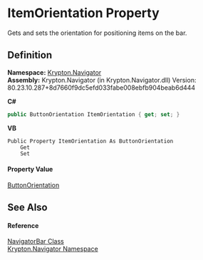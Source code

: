 # ItemOrientation Property


Gets and sets the orientation for positioning items on the bar.



## Definition
**Namespace:** <a href="a21ac074-d119-3dc6-bd1c-d3a12c0128bc.md">Krypton.Navigator</a>  
**Assembly:** Krypton.Navigator (in Krypton.Navigator.dll) Version: 80.23.10.287+8d7660f9dc5efd033fabe008ebfb904beab6d444

**C#**
``` C#
public ButtonOrientation ItemOrientation { get; set; }
```
**VB**
``` VB
Public Property ItemOrientation As ButtonOrientation
	Get
	Set
```



#### Property Value
<a href="a3931736-43f9-13cc-2087-bed8b791761e.md">ButtonOrientation</a>

## See Also


#### Reference
<a href="fb3a4c01-3ce0-a78e-552a-32089ca2844d.md">NavigatorBar Class</a>  
<a href="a21ac074-d119-3dc6-bd1c-d3a12c0128bc.md">Krypton.Navigator Namespace</a>  
